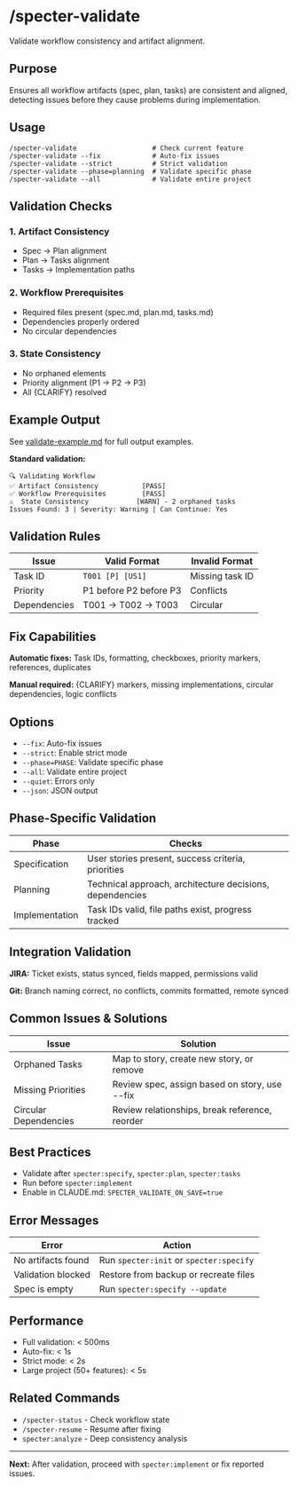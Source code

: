 # /specter-validate

Validate workflow consistency and artifact alignment.

## Purpose

Ensures all workflow artifacts (spec, plan, tasks) are consistent and aligned, detecting issues before they cause problems during implementation.

## Usage

```
/specter-validate                   # Check current feature
/specter-validate --fix             # Auto-fix issues
/specter-validate --strict          # Strict validation
/specter-validate --phase=planning  # Validate specific phase
/specter-validate --all             # Validate entire project
```

## Validation Checks

### 1. Artifact Consistency
- Spec → Plan alignment
- Plan → Tasks alignment
- Tasks → Implementation paths

### 2. Workflow Prerequisites
- Required files present (spec.md, plan.md, tasks.md)
- Dependencies properly ordered
- No circular dependencies

### 3. State Consistency
- No orphaned elements
- Priority alignment (P1 → P2 → P3)
- All {CLARIFY} resolved

## Example Output

See [validate-example.md](./examples/validate-example.md) for full output examples.

**Standard validation:**
```
🔍 Validating Workflow
✅ Artifact Consistency           [PASS]
✅ Workflow Prerequisites         [PASS]
⚠️  State Consistency            [WARN] - 2 orphaned tasks
Issues Found: 3 | Severity: Warning | Can Continue: Yes
```

## Validation Rules

| Issue | Valid Format | Invalid Format |
|-------|-------------|----------------|
| Task ID | `T001 [P] [US1]` | Missing task ID |
| Priority | P1 before P2 before P3 | Conflicts |
| Dependencies | T001 → T002 → T003 | Circular |

## Fix Capabilities

**Automatic fixes:** Task IDs, formatting, checkboxes, priority markers, references, duplicates

**Manual required:** {CLARIFY} markers, missing implementations, circular dependencies, logic conflicts

## Options

- `--fix`: Auto-fix issues
- `--strict`: Enable strict mode
- `--phase=PHASE`: Validate specific phase
- `--all`: Validate entire project
- `--quiet`: Errors only
- `--json`: JSON output

## Phase-Specific Validation

| Phase | Checks |
|-------|--------|
| Specification | User stories present, success criteria, priorities |
| Planning | Technical approach, architecture decisions, dependencies |
| Implementation | Task IDs valid, file paths exist, progress tracked |

## Integration Validation

**JIRA:** Ticket exists, status synced, fields mapped, permissions valid

**Git:** Branch naming correct, no conflicts, commits formatted, remote synced

## Common Issues & Solutions

| Issue | Solution |
|-------|----------|
| Orphaned Tasks | Map to story, create new story, or remove |
| Missing Priorities | Review spec, assign based on story, use --fix |
| Circular Dependencies | Review relationships, break reference, reorder |

## Best Practices

- Validate after `specter:specify`, `specter:plan`, `specter:tasks`
- Run before `specter:implement`
- Enable in CLAUDE.md: `SPECTER_VALIDATE_ON_SAVE=true`

## Error Messages

| Error | Action |
|-------|--------|
| No artifacts found | Run `specter:init` or `specter:specify` |
| Validation blocked | Restore from backup or recreate files |
| Spec is empty | Run `specter:specify --update` |

## Performance

- Full validation: < 500ms
- Auto-fix: < 1s
- Strict mode: < 2s
- Large project (50+ features): < 5s

## Related Commands

- `/specter-status` - Check workflow state
- `/specter-resume` - Resume after fixing
- `specter:analyze` - Deep consistency analysis

---

**Next:** After validation, proceed with `specter:implement` or fix reported issues.
